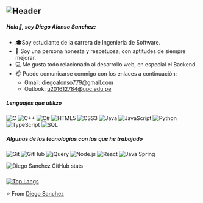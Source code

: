 ![Header](https://wallpapercave.com/wp/wp3284841.gif)
---
##### Hola👋, soy Diego Alonso Sanchez:

- 🎓Soy estudiante de la carrera de Ingenieria de Software.
- :boy: Soy una persona honesta y respetuosa, con aptitudes de siempre mejorar.
- :computer: Me gusta todo relacionado al desarrollo web, en especial el Backend.
- :mailbox: Puede comunicarse conmigo con los enlaces a continuación: 
     - Gmail: diegoalonso779@gmail.com 
     - Outlook: u201612784@upc.edu.pe

##### Lenguajes que utilizo

![C](https://img.shields.io/badge/-C-000000?style=flat&logo=c)
![C++](https://img.shields.io/badge/-C++-000000?style=flat&logo=c%2B%2B)
![C#](https://img.shields.io/badge/-CSharp-000000?style=flat&logo=c%20sharp)
![HTML5](https://img.shields.io/badge/-HTML5-000000?style=flat&logo=html5)
![CSS3](https://img.shields.io/badge/-CSS3-000000?style=flat&logo=css3)
![Java](https://img.shields.io/badge/-Java-000000?style=flat&logo=java)
![JavaScript](https://img.shields.io/badge/-JavaScript-000000?style=flat&logo=javascript)
![Python](https://img.shields.io/badge/-Python-000000?style=flat&logo=python)
![TypeScript](https://img.shields.io/badge/-TypeScript-000000?style=flat&logo=typescript)
![SQL](https://img.shields.io/badge/-SQL-000000?style=flat&logo=postgresql)

##### Algunas de las tecnologías con las que he trabajado

![Git](https://img.shields.io/badge/-Git-222222?style=flat&logo=git&logoColor=F05032)
![GitHub](https://img.shields.io/badge/-GitHub-222222?style=flat&logo=github&logoColor=181717)
![jQuery](https://img.shields.io/badge/-jQuery-222222?style=flat&logo=jQuery&logoColor=0769AD)
![Node.js](https://img.shields.io/badge/-Node.js-222222?style=flat&logo=node.js&logoColor=339933)
![React](https://img.shields.io/badge/-React-222222?style=flat&logo=React&logoColor=61DAFB)
![Java Spring](https://img.shields.io/badge/-Spring-222222?style=flat&logo=spring&logoColor=6DB33F)

![Diego Sanchez GitHub stats](https://github-readme-stats.vercel.app/api?username=SanchezD1998&show_icons=true&theme=tokyonight&count_private=true)

#####

[![Top Langs](https://github-readme-stats.vercel.app/api/top-langs/?username=SanchezD1998&layout=compact)](https://github.com/SanchezD1998/github-readme-stats)

⭐️ From [Diego Sanchez](https://github.com/SanchezD1998)
